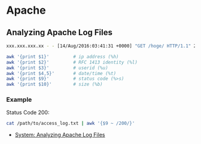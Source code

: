# Apache

## Analyzing Apache Log Files

```bash
xxx.xxx.xxx.xx - - [14/Aug/2016:03:41:31 +0000] "GET /hoge/ HTTP/1.1" 200 924 "Mozilla/5.0 (Linux; Android 6.0.1; SC-02H Build/MMB29M) AppleWebKit/537.36 (KHTML, like Gecko) Chrome/52.0.2743.98 Mobile Safari/537.36"
```

```bash
awk '{print $1}'         # ip address (%h)
awk '{print $2}'         # RFC 1413 identity (%l)
awk '{print $3}'         # userid (%u)
awk '{print $4,5}'       # date/time (%t)
awk '{print $9}'         # status code (%>s)
awk '{print $10}'        # size (%b)
```

### Example

Status Code 200:

```bash
cat /path/to/access_log.txt | awk '{$9 ~ /200/}'
```


* [System: Analyzing Apache Log Files](http://www.the-art-of-web.com/system/logs/)

